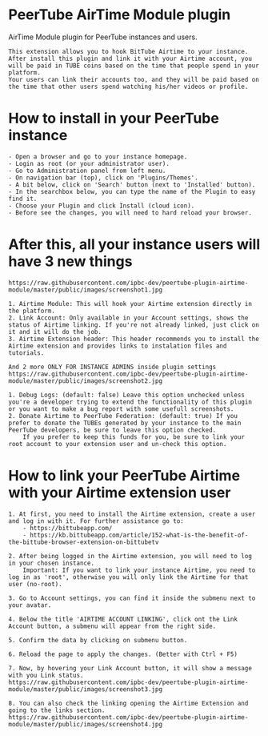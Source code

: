 # PeerTube AirTime Module plugin

AirTime Module plugin for PeerTube instances and users.

    This extension allows you to hook BitTube Airtime to your instance. 
    After install this plugin and link it with your Airtime account, you will be paid in TUBE coins based on the time that people spend in your platform. 
    Your users can link their accounts too, and they will be paid based on the time that other users spend watching his/her videos or profile.

# How to install in your PeerTube instance

    - Open a browser and go to your instance homepage. 
    - Login as root (or your administrator user).
    - Go to Administration panel from left menu.
    - On navigation bar (top), click on 'Plugins/Themes'.
    - A bit below, click on 'Search' button (next to 'Installed' button).
    - In the searchbox below, you can type the name of the Plugin to easy find it.
    - Choose your Plugin and click Install (cloud icon).
    - Before see the changes, you will need to hard reload your browser.

# After this, all your instance users will have 3 new things
    https://raw.githubusercontent.com/ipbc-dev/peertube-plugin-airtime-module/master/public/images/screenshot1.jpg

    1. Airtime Module: This will hook your Airtime extension directly in the platform.
    2. Link Account: Only available in your Account settings, shows the status of Airtime linking. If you're not already linked, just click on it and it will do the job.
    3. Airtime Extension header: This header recommends you to install the Airtime extension and provides links to instalation files and tutorials.

    And 2 more ONLY FOR INSTANCE ADMINS inside plugin settings
    https://raw.githubusercontent.com/ipbc-dev/peertube-plugin-airtime-module/master/public/images/screenshot2.jpg

    1. Debug Logs: (default: false) Leave this option unchecked unless you're a developer trying to extend the functionality of this plugin or you want to make a bug report with some usefull screenshots.
    2. Donate Airtime to PeerTube Federation: (default: true) If you prefer to donate the TUBEs generated by your instance to the main PeerTube developers, be sure to leave this option checked.
        If you prefer to keep this funds for you, be sure to link your root account to your extension user and un-check this option.

# How to link your PeerTube Airtime with your Airtime extension user
    1. At first, you need to install the Airtime extension, create a user and log in with it. For further assistance go to: 
        - https://bittubeapp.com/
        - https://kb.bittubeapp.com/article/152-what-is-the-benefit-of-the-bittube-browser-extension-on-bittubetv
    
    2. After being logged in the Airtime extension, you will need to log in your chosen instance. 
        Important: If you want to link your instance Airtime, you need to log in as 'root', otherwise you will only link the Airtime for that user (no-root).

    3. Go to Account settings, you can find it inside the submenu next to your avatar.

    4. Below the title 'AIRTIME ACCOUNT LINKING', click ont the Link Account button, a submenu will appear from the right side.

    5. Confirm the data by clicking on submenu button.

    6. Reload the page to apply the changes. (Better with Ctrl + F5)

    7. Now, by hovering your Link Account button, it will show a message with you Link status.
    https://raw.githubusercontent.com/ipbc-dev/peertube-plugin-airtime-module/master/public/images/screenshot3.jpg

    8. You can also check the linking opening the Airtime Extension and going to the links section.
    https://raw.githubusercontent.com/ipbc-dev/peertube-plugin-airtime-module/master/public/images/screenshot4.jpg



